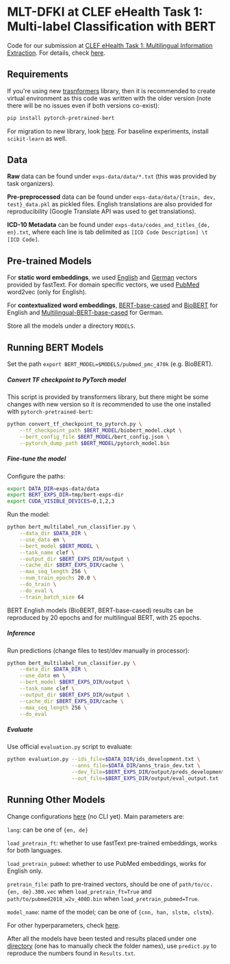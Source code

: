 # MLT-DFKI at CLEF eHealth Task 1: Multi-label Classification with BERT #

Code for our submission at [CLEF eHealth Task 1: Multilingual Information Extraction](https://clefehealth.imag.fr/?page_id=171). For details, check [here](http://ceur-ws.org/Vol-2380/paper_67.pdf).

## Requirements
If you're using new [trasnformers](https://github.com/huggingface/transformers) library, then it is recommended to create virtual environment as this code was written with the older version (note there will be no issues even if both versions co-exist):
```bash
pip install pytorch-pretrained-bert
```
For migration to new library, look [here](https://github.com/huggingface/transformers#migrating-from-pytorch-pretrained-bert-to-transformers). For baseline experiments, install `scikit-learn` as well.

## Data
**Raw** data can be found under `exps-data/data/*.txt` (this was provided by task organizers).

**Pre-preprocessed** data can be found under `exps-data/data/{train, dev, test}_data.pkl` as pickled files. English translations are also provided for reproducibility (Google Translate API was used to get translations). 

**ICD-10 Metadata** can be found under `exps-data/codes_and_titles_{de, en}.txt`, where each line is tab delimited as `[ICD Code Description] \t [ICD Code]`.

## Pre-trained Models

For **static word embeddings**, we used [English](https://dl.fbaipublicfiles.com/fasttext/vectors-crawl/cc.en.300.vec.gz) and [German](https://dl.fbaipublicfiles.com/fasttext/vectors-crawl/cc.de.300.vec.gz) vectors provided by fastText. For domain specific vectors, we used [PubMed](https://archive.org/details/pubmed2018_w2v_400D.tar) word2vec (only for English).

For **contextualized word embeddings**, [BERT-base-cased](https://storage.googleapis.com/bert_models/2018_10_18/cased_L-12_H-768_A-12.zip) and [BioBERT](https://github.com/naver/biobert-pretrained/releases/tag/v1.0-pubmed-pmc) for English and [Multilingual-BERT-base-cased](https://storage.googleapis.com/bert_models/2018_11_23/multi_cased_L-12_H-768_A-12.zip) for German.

Store all the models under a directory `MODELS`.

## Running BERT Models

Set the path `export BERT_MODEL=$MODELS/pubmed_pmc_470k` (e.g. BioBERT).

##### Convert TF checkpoint to PyTorch model
This script is provided by transformers library, but there might be some changes with new version so it is recommended to use the one installed with `pytorch-pretrained-bert`:

```bash
python convert_tf_checkpoint_to_pytorch.py \
    --tf_checkpoint_path $BERT_MODEL/biobert_model.ckpt \
    --bert_config_file $BERT_MODEL/bert_config.json \
    --pytorch_dump_path $BERT_MODEL/pytorch_model.bin
```

##### Fine-tune the model

Configure the paths:
```bash
export DATA_DIR=exps-data/data
export BERT_EXPS_DIR=tmp/bert-exps-dir
export CUDA_VISIBLE_DEVICES=0,1,2,3
```
Run the model:
```bash
python bert_multilabel_run_classifier.py \
    --data_dir $DATA_DIR \
    --use_data en \
    --bert_model $BERT_MODEL \
    --task_name clef \
    --output_dir $BERT_EXPS_DIR/output \
    --cache_dir $BERT_EXPS_DIR/cache \
    --max_seq_length 256 \
    --num_train_epochs 20.0 \
    --do_train \
    --do_eval \
    --train_batch_size 64
```

BERT English models (BioBERT, BERT-base-cased) results can be reproduced by 20 epochs and for multilingual BERT, with 25 epochs.

##### Inference

Run predictions (change files to test/dev manually in processor):

```bash
python bert_multilabel_run_classifier.py \
    --data_dir $DATA_DIR \
    --use_data en \
    --bert_model $BERT_EXPS_DIR/output \
    --task_name clef \
    --output_dir $BERT_EXPS_DIR/output \
    --cache_dir $BERT_EXPS_DIR/cache \
    --max_seq_length 256 \
    --do_eval 
```

##### Evaluate

Use official `evaluation.py` script to evaluate:

```bash
python evaluation.py --ids_file=$DATA_DIR/ids_development.txt \
                     --anns_file=$DATA_DIR/anns_train_dev.txt \
                     --dev_file=$BERT_EXPS_DIR/output/preds_development.txt \
                     --out_file=$BERT_EXPS_DIR/output/eval_output.txt
```

## Running Other Models

Change configurations [here](https://github.com/suamin/multilabel-classification-bert-icd10/blob/master/main.py#L161) (no CLI yet).  Main parameters are:

`lang`: can be one of `{en, de}`

`load_pretrain_ft`: whether to use fastText pre-trained embeddings, works for both languages.

`load_pretrain_pubmed`: whether to use PubMed embeddings, works for English only.

`pretrain_file`: path to pre-trained vectors, should be one of `path/to/cc.{en, de}.300.vec` when `load_pretrain_ft=True` and `path/to/pubmed2018_w2v_400D.bin` when `load_pretrain_pubmed=True`.

`model_name`: name of the model; can be one of `{cnn, han, slstm, clstm}`.

For other hyperparameters, check [here](https://github.com/suamin/multilabel-classification-bert-icd10/blob/master/main.py#L46).

After all the models have been tested and results placed under one [directory](https://github.com/suamin/multilabel-classification-bert-icd10/blob/master/predict.py#L37) (one has to manually check the folder names), use `predict.py` to reproduce the numbers found in `Results.txt`.
